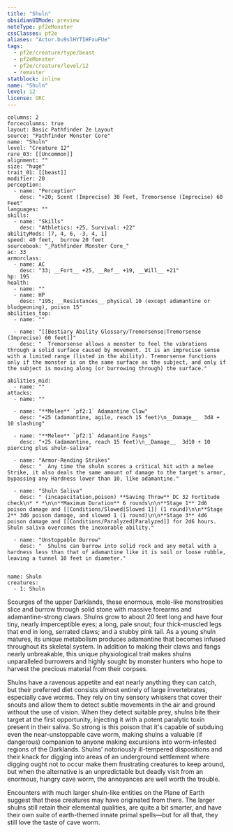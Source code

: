 ```yaml
---
title: "Shuln"
obsidianUIMode: preview
noteType: pf2eMonster
cssClasses: pf2e
aliases: "Actor.bu9slHYTIHFxuFUe" 
tags:
  - pf2e/creature/type/beast
  - pf2eMonster
  - pf2e/creature/level/12
  - remaster
statblock: inline
name: "Shuln"
level: 12
license: ORC
---
```


```statblock
columns: 2
forcecolumns: true
layout: Basic Pathfinder 2e Layout
source: "Pathfinder Monster Core"
name: "Shuln"
level: "Creature 12"
rare_03: [[Uncommon]]
alignment: ""
size: "huge"
trait_01: [[beast]]
modifier: 20
perception:
  - name: "Perception"
    desc: "+20; Scent (Imprecise) 30 Feet, Tremorsense (Imprecise) 60 Feet"
languages: ""
skills:
  - name: "Skills"
    desc: "Athletics: +25, Survival: +22"
abilityMods: [7, 4, 6, -3, 4, 1]
speed: 40 feet,  burrow 20 feet
sourcebook: "_Pathfinder Monster Core_"
ac: 33
armorclass:
  - name: AC
    desc: "33; __Fort__ +25, __Ref__ +19, __Will__ +21"
hp: 195
health:
  - name: ""
  - name: HP
    desc: "195; __Resistances__ physical 10 (except adamantine or bludgeoning), poison 15"
abilities_top:
  - name: ""

  - name: "[[Bestiary Ability Glossary/Tremorsense|Tremorsense (Imprecise) 60 feet]]"
    desc: "  Tremorsense allows a monster to feel the vibrations through a solid surface caused by movement. It is an imprecise sense with a limited range (listed in the ability). Tremorsense functions only if the monster is on the same surface as the subject, and only if the subject is moving along (or burrowing through) the surface."

abilities_mid:
  - name: ""
attacks:
  - name: ""

  - name: "**Melee** `pf2:1` Adamantine Claw"
    desc: "+25 (adamantine, agile, reach 15 feet)\n__Damage__  3d8 + 10 slashing"

  - name: "**Melee** `pf2:1` Adamantine Fangs"
    desc: "+25 (adamantine, reach 15 feet)\n__Damage__  3d10 + 10 piercing plus shuln-saliva"

  - name: "Armor-Rending Strikes"
    desc: "  Any time the shuln scores a critical hit with a melee Strike, it also deals the same amount of damage to the target's armor, bypassing any Hardness lower than 10, like adamantine."

  - name: "Shuln Saliva"
    desc: " (incapacitation,poison) **Saving Throw** DC 32 Fortitude check\n* * *\n\n**Maximum Duration** 6 rounds\n\n**Stage 1** 2d6 poison damage and [[Conditions/Slowed|Slowed 1]] (1 round)\n\n**Stage 2** 3d6 poison damage, and slowed 1 (1 round)\n\n**Stage 3** 4d6 poison damage and [[Conditions/Paralyzed|Paralyzed]] for 2d6 hours. Shuln saliva overcomes the inexorable ability."

  - name: "Unstoppable Burrow"
    desc: "  Shulns can burrow into solid rock and any metal with a hardness less than that of adamantine like it is soil or loose rubble, leaving a tunnel 10 feet in diameter."
 
```

```encounter-table
name: Shuln
creatures:
  - 1: Shuln
```



Scourges of the upper Darklands, these enormous, mole-like monstrosities slice and burrow through solid stone with massive forearms and adamantine-strong claws. Shulns grow to about 20 feet long and have four tiny, nearly imperceptible eyes; a long, pale snout; four thick-muscled legs that end in long, serrated claws; and a stubby pink tail. As a young shuln matures, its unique metabolism produces adamantine that becomes infused throughout its skeletal system. In addition to making their claws and fangs nearly unbreakable, this unique physiological trait makes shulns unparalleled burrowers and highly sought by monster hunters who hope to harvest the precious material from their corpses.

Shulns have a ravenous appetite and eat nearly anything they can catch, but their preferred diet consists almost entirely of large invertebrates, especially cave worms. They rely on tiny sensory whiskers that cover their snouts and allow them to detect subtle movements in the air and ground without the use of vision. When they detect suitable prey, shulns bite their target at the first opportunity, injecting it with a potent paralytic toxin present in their saliva. So strong is this poison that it's capable of subduing even the near-unstoppable cave worm, making shulns a valuable (if dangerous) companion to anyone making excursions into worm-infested regions of the Darklands. Shulns' notoriously ill-tempered dispositions and their knack for digging into areas of an underground settlement where digging ought not to occur make them frustrating creatures to keep around, but when the alternative is an unpredictable but deadly visit from an enormous, hungry cave worm, the annoyances are well worth the trouble.

Encounters with much larger shuln-like entities on the Plane of Earth suggest that these creatures may have originated from there. The larger shulns still retain their elemental qualities, are quite a bit smarter, and have their own suite of earth-themed innate primal spells—but for all that, they still love the taste of cave worm.
